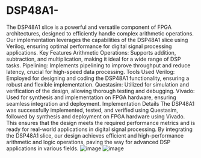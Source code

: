 # DSP48A1-
The DSP48A1 slice is a powerful and versatile component of FPGA architectures, designed to efficiently handle complex arithmetic operations. Our implementation leverages the capabilities of the DSP48A1 slice using Verilog, ensuring optimal performance for digital signal processing applications.
Key Features
Arithmetic Operations: Supports addition, subtraction, and multiplication, making it ideal for a wide range of DSP tasks.
Pipelining: Implements pipelining to improve throughput and reduce latency, crucial for high-speed data processing.
Tools Used
Verilog: Employed for designing and coding the DSP48A1 functionality, ensuring a robust and flexible implementation.
Questasim: Utilized for simulation and verification of the design, allowing thorough testing and debugging.
Vivado: Used for synthesis and implementation on FPGA hardware, ensuring seamless integration and deployment.
Implementation Details
The DSP48A1 was successfully implemented, tested, and verified using Questasim, followed by synthesis and deployment on FPGA hardware using Vivado. This ensures that the design meets the required performance metrics and is ready for real-world applications in digital signal processing.
By integrating the DSP48A1 slice, our design achieves efficient and high-performance arithmetic and logic operations, paving the way for advanced DSP applications in various fields.
![image](https://github.com/user-attachments/assets/29d6ed22-ba2f-4ebd-993b-5aade44c0c57)
![image](https://github.com/user-attachments/assets/7ce22bf0-4f28-4eb4-8f93-d0ad540d05bc)
